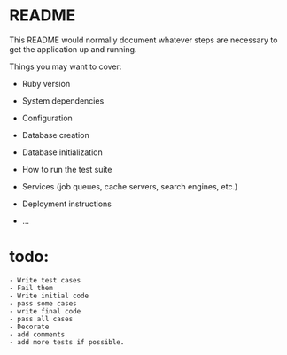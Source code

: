 # README

This README would normally document whatever steps are necessary to get the
application up and running.

Things you may want to cover:

* Ruby version

* System dependencies

* Configuration

* Database creation

* Database initialization

* How to run the test suite

* Services (job queues, cache servers, search engines, etc.)

* Deployment instructions

* ...
# todo:
	- Write test cases
	- Fail them
	- Write initial code
	- pass some cases
	- write final code
	- pass all cases
	- Decorate
	- add comments
	- add more tests if possible.
